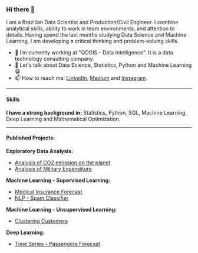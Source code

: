 ### Hi there 👋

I am a Brazilian Data Scientist and Production/Civil Engineer. I combine analytical skills, ability to work in team environments, and attention to details. Having spend the last months studying Data Science and Machine Learning, I am developing a critical thinking and problem-solving skills.

- 🔭 I’m currently working at "QDOIS - Data Intelligence". It is a data technology consulting company.
- 💬 Let's talk about Data Science, Statistics, Python and Machine Learning :grinning:
- 📫 How to reach me: [LinkedIn](https://www.linkedin.com/in/v%C3%ADtor-beltr%C3%A3o-56a912178/), [Medium](https://pandascouple.medium.com/) and [Instagram](https://www.instagram.com/pandas_couple/).
***

#### Skills

**I have a strong background in:** Statistics, Python, SQL, Machine Learning, Deep Learning and Mathematical Optimization.
***
#### Published Projects:

**Exploratory Data Analysis:**

* [Analysis of CO2 emission on the planet](https://github.com/vitorbeltrao/CO2Emissions)
* [Analysis of Military Expenditure](https://github.com/vitorbeltrao/CO2Emissions)

**Machine Learning - Supervised Learning:**

* [Medical Insurance Forecast](https://github.com/vitorbeltrao/Medical_Insurance_Forecast)
* [NLP - Spam Classifier](https://github.com/vitorbeltrao/NLP_Spam_Classifier)

**Machine Learning - Unsupervised Learning:**

* [Clustering Customers](https://github.com/vitorbeltrao/Clustering_Customers)

**Deep Learning:**

* [Time Series - Passengers Forecast](https://github.com/vitorbeltrao/TimeSeries_Passenger_Forecast)




<!--
**vitorbeltrao/vitorbeltrao** is a ✨ _special_ ✨ repository because its `README.md` (this file) appears on your GitHub profile.

Here are some ideas to get you started:

- 🔭 I’m currently working on ...
- 🌱 I’m currently learning ...
- 👯 I’m looking to collaborate on ...
- 🤔 I’m looking for help with ...
- 💬 Ask me about ...
- 📫 How to reach me: ...
- 😄 Pronouns: ...
- ⚡ Fun fact: ...
-->

